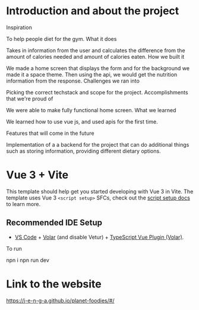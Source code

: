 # Introduction and about the project

 Inspiration

To help people diet for the gym.
 What it does

Takes in information from the user and calculates the difference from the amount of calories needed and amount of calories eaten. 
 How we built it

We made a home screen that displays the form and for the background we made it a space theme. Then using the api, we would get the nutrition information from the response.
Challenges we ran into

Picking the correct techstack and scope for the project. 
Accomplishments that we're proud of

We were able to make fully functional home screen.
What we learned

We learned how to use vue js, and used apis for the first time.

Features that will come in the future

Implementation of a a backend for the project that can do additional things such as storing information, providing different dietary options.


# Vue 3 + Vite

This template should help get you started developing with Vue 3 in Vite. The template uses Vue 3 `<script setup>` SFCs, check out the [script setup docs](https://v3.vuejs.org/api/sfc-script-setup.html#sfc-script-setup) to learn more.

## Recommended IDE Setup


- [VS Code](https://code.visualstudio.com/) + [Volar](https://marketplace.visualstudio.com/items?itemName=Vue.volar) (and disable Vetur) + [TypeScript Vue Plugin (Volar)](https://marketplace.visualstudio.com/items?itemName=Vue.vscode-typescript-vue-plugin).

To run

npn i
npn run dev

# Link to the website
https://j-e-n-g-a.github.io/planet-foodies/#/
